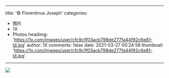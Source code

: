 
---
title: '© Florentinus Joseph'
categories: 
 - 图片
 - 1X
 - Photos
headimg: 'https://1x.com/images/user/cfc9c1f03acb798de277fa44f92c6e81-ld.jpg'
author: 1X
comments: false
date: 2021-03-27 00:24:58
thumbnail: 'https://1x.com/images/user/cfc9c1f03acb798de277fa44f92c6e81-ld.jpg'
---

<div>   
<img src="https://1x.com/images/user/cfc9c1f03acb798de277fa44f92c6e81-ld.jpg" referrerpolicy="no-referrer">  
</div>
            